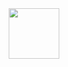<div id="header" align="center">
  <img src="[https://media.giphy.com/media/M9gbBd9nbDrOTu1Mqx/giphy.gif](https://media4.giphy.com/media/v1.Y2lkPTc5MGI3NjExanlxMDJtcWhqYjdqamRjeTJua3hzd3h0MGdmamRjazJnZmh4Z2k0OSZlcD12MV9pbnRlcm5hbF9naWZfYnlfaWQmY3Q9Zw/AHcEGB5nuIALBqKWjp/giphy.gif)" width="100"/>
</div>
